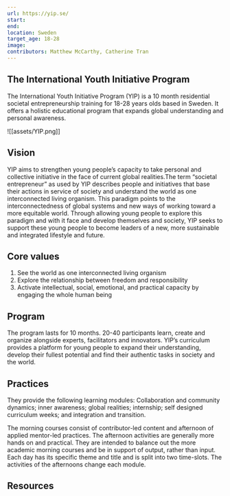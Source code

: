 ```yaml
---
url: https://yip.se/
start: 
end: 
location: Sweden
target_age: 18-28
image: 
contributors: Matthew McCarthy, Catherine Tran
---
```


## The International Youth Initiative Program 

The International Youth Initiative Program (YIP) is a 10 month residential societal entrepreneurship training for 18-28 years olds based in Sweden. It offers a holistic educational program that expands global understanding and personal awareness. 

![[assets/YIP.png]]

## Vision 

YIP aims to strengthen young people’s capacity to take personal and collective initiative in the face of current global realities.The term “societal entrepreneur” as used by YIP describes people and initiatives that base their actions in service of society and understand the world as one interconnected living organism. This paradigm points to the interconnectedness of global systems and new ways of working toward a more equitable world. Through allowing young people to explore this paradigm and with it face and develop themselves and society, YIP seeks to support these young people to become leaders of a new, more sustainable and integrated lifestyle and future. 

## Core values 

1. See the world as one interconnected living organism 
2. Explore the relationship between freedom and responsibility
3. Activate intellectual, social, emotional, and practical capacity by engaging the whole human being 

## Program 

The program lasts for 10 months. 20-40 participants learn, create and organize alongside experts, facilitators and innovators. YIP’s curriculum provides a platform for young people to expand their understanding, develop their fullest potential and find their authentic tasks in society and the world.

## Practices

They provide the following learning modules: Collaboration and community dynamics; inner awareness; global realities; internship; self designed curriculum weeks; and integration and transition. 

The morning courses consist of contributor-led content and afternoon of applied mentor-led practices. The afternoon activities are generally more hands on and practical. They are intended to balance out the more academic morning courses and be in support of output, rather than input. Each day has its specific theme and title and is split into two time-slots. The activities of the afternoons change each module.

## Resources 

